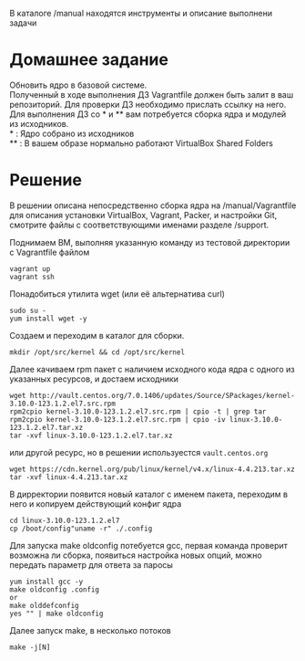 В каталоге /manual находятся инструменты и описание выполнени задачи

# Домашнее задание  

Обновить ядро в базовой системе.  
Полученный в ходе выполнения ДЗ Vagrantfile должен быть залит в ваш репозиторий. Для проверки ДЗ необходимо прислать ссылку на него.  
Для выполнения ДЗ со * и ** вам потребуется сборка ядра и модулей из исходников.  
\* : Ядро собрано из исходников  
** : В вашем образе нормально работают VirtualBox Shared Folders  

# Решение  
В решении описанa непосредственно сборка ядра на /manual/Vagrantfile для описания установки VirtualBox, Vagrant, Packer, и настройки Git, смотрите файлы с соответствующими именами разделе /support.   
  
Поднимаем ВМ, выполняя указанную команду из тестовой директории с Vagrantfile файлом  
```
vagrant up 
vagrant ssh  
```
Понадобиться утилита wget (или её альтернатива сurl)  
```
sudo su -
yum install wget -y
```
Создаем и переходим в каталог для сборки.  
``` 
mkdir /opt/src/kernel && cd /opt/src/kernel
```  
Далее качиваем rpm пакет с наличием исходного кода ядра с одного из указанных ресурсов, и достаем исходники   
```pyton
wget http://vault.centos.org/7.0.1406/updates/Source/SPackages/kernel-3.10.0-123.1.2.el7.src.rpm
rpm2cpio kernel-3.10.0-123.1.2.el7.src.rpm | cpio -t | grep tar
rpm2cpio kernel-3.10.0-123.1.2.el7.src.rpm | cpio -iv linux-3.10.0-123.1.2.el7.tar.xz  
tar -xvf linux-3.10.0-123.1.2.el7.tar.xz  
```
или другой ресурс, но в решении используестся `vault.centos.org`  
```
wget https://cdn.kernel.org/pub/linux/kernel/v4.x/linux-4.4.213.tar.xz
tar -xvf linux-4.4.213.tar.xz
```
В дирректории появится новый каталог с именем пакета, переходим в него и копируем действующий конфиг ядра  
```
cd linux-3.10.0-123.1.2.el7
cp /boot/config"uname -r" ./.config
```
Для запуска make oldconfig потебуется gcc, первая команда проверит возможна ли сборка, появиться настройка новых опций, можно передать параметр для ответа за паросы  
```
yum install gcc -y
make oldconfig .config 
or
make olddefconfig
yes "" | make oldconfig
```
Далее запуск make, в несколько потоков  
```  
make -j[N]  
```
